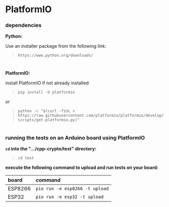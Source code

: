

# PlatformIO

### dependencies

**Python:**

Use an installer package from the following link:

> `https://www.python.org/downloads/`

#

**PlatformIO:**

install PlatformIO if not already installed

> `pip install -U platformio`

_or_

> `python -c "$(curl -fsSL > https://raw.githubusercontent.com/platformio/platformio/develop/scripts/get-platformio.py)"`

#

### running the tests on an Arduino board using PlatformIO

**`cd` into the ".../cpp-crypto/test" directory:**

> `cd test`

**execute the following command to upload and run tests on your board:**  

| board    | command                         |
|:-------- | :------------------------------ |
| ESP8266  | `pio run -e esp8266 -t upload`  |
| ESP32    | `pio run -e esp32 -t upload`    |
